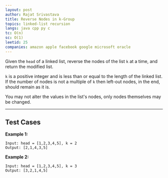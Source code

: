 ```yaml
---
layout: post
author: Rajat Srivastava
title: Reverse Nodes in k-Group
topics: linked-list recursion
langs: java cpp py c
tc: O(n)
sc: O(1)
leetid: 25
companies: amazon apple facebook google microsoft oracle
---
```


Given the `head` of a linked list, reverse the nodes of the list `k` at a time, and return the modified list.

`k` is a positive integer and is less than or equal to the length of the linked list. 
If the number of nodes is not a multiple of `k` then left-out nodes, in the end, should remain as it is.

You may not alter the values in the list's nodes, only nodes themselves may be changed.

---

## Test Cases

**Example 1:** 
```
Input: head = [1,2,3,4,5], k = 2
Output: [2,1,4,3,5]
```

**Example 2:** 
```
Input: head = [1,2,3,4,5], k = 3
Output: [3,2,1,4,5]
```
